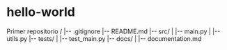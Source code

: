 # hello-world
Primer repositorio 
/
|-- .gitignore
|-- README.md
|-- src/
|   |-- main.py
|   |-- utils.py
|-- tests/
|   |-- test_main.py
|-- docs/
|   |-- documentation.md
